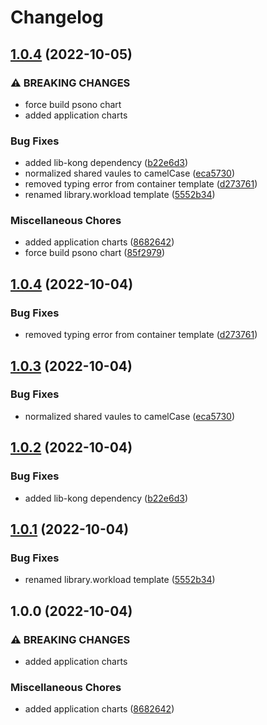 # Changelog

## [1.0.4](https://github.com/ptonini/helm-charts/compare/psono-v1.0.4...psono-v1.0.4) (2022-10-05)


### ⚠ BREAKING CHANGES

* force build psono chart
* added application charts

### Bug Fixes

* added lib-kong dependency ([b22e6d3](https://github.com/ptonini/helm-charts/commit/b22e6d3c3f384a0216a920257cedf8e95c0873ed))
* normalized shared vaules to camelCase ([eca5730](https://github.com/ptonini/helm-charts/commit/eca5730cd50a1cd4b2d8226f54046b0bba4e5a86))
* removed typing error from container template ([d273761](https://github.com/ptonini/helm-charts/commit/d2737611de5010e9c4da27c326e7672f7509ec8c))
* renamed library.workload template ([5552b34](https://github.com/ptonini/helm-charts/commit/5552b34e36cb8dc2f2d52d8b54a08249bcc72fe4))


### Miscellaneous Chores

* added application charts ([8682642](https://github.com/ptonini/helm-charts/commit/86826429ed0828423670eab75efff25ef7e31924))
* force build psono chart ([85f2979](https://github.com/ptonini/helm-charts/commit/85f2979df8313cd3d499fdea6fab8b394b084939))

## [1.0.4](https://github.com/ptonini/helm-charts/compare/psono-v1.0.3...psono-v1.0.4) (2022-10-04)


### Bug Fixes

* removed typing error from container template ([d273761](https://github.com/ptonini/helm-charts/commit/d2737611de5010e9c4da27c326e7672f7509ec8c))

## [1.0.3](https://github.com/ptonini/helm-charts/compare/psono-v1.0.2...psono-v1.0.3) (2022-10-04)


### Bug Fixes

* normalized shared vaules to camelCase ([eca5730](https://github.com/ptonini/helm-charts/commit/eca5730cd50a1cd4b2d8226f54046b0bba4e5a86))

## [1.0.2](https://github.com/ptonini/helm-charts/compare/psono-v1.0.1...psono-v1.0.2) (2022-10-04)


### Bug Fixes

* added lib-kong dependency ([b22e6d3](https://github.com/ptonini/helm-charts/commit/b22e6d3c3f384a0216a920257cedf8e95c0873ed))

## [1.0.1](https://github.com/ptonini/helm-charts/compare/psono-v1.0.0...psono-v1.0.1) (2022-10-04)


### Bug Fixes

* renamed library.workload template ([5552b34](https://github.com/ptonini/helm-charts/commit/5552b34e36cb8dc2f2d52d8b54a08249bcc72fe4))

## 1.0.0 (2022-10-04)


### ⚠ BREAKING CHANGES

* added application charts

### Miscellaneous Chores

* added application charts ([8682642](https://github.com/ptonini/helm-charts/commit/86826429ed0828423670eab75efff25ef7e31924))
